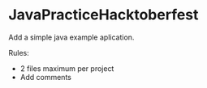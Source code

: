 # JavaPracticeHacktoberfest

Add a simple java example aplication.

Rules: 
- 2 files maximum per project
- Add comments
